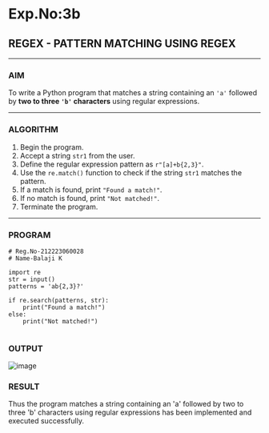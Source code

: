 # Exp.No:3b  
## REGEX - PATTERN MATCHING USING REGEX

---

### AIM  
To write a Python program that matches a string containing an `'a'` followed by **two to three `'b'` characters** using regular expressions.

---

### ALGORITHM

1. Begin the program.  
2. Accept a string `str1` from the user.  
3. Define the regular expression pattern as `r"[a]+b{2,3}"`.  
4. Use the `re.match()` function to check if the string `str1` matches the pattern.  
5. If a match is found, print `"Found a match!"`.  
6. If no match is found, print `"Not matched!"`.  
7. Terminate the program.

---

### PROGRAM

```
# Reg.No-212223060028
# Name-Balaji K

import re
str = input()
patterns = 'ab{2,3}?'

if re.search(patterns, str):
    print("Found a match!")
else:
    print("Not matched!")


```
### OUTPUT
![image](https://github.com/user-attachments/assets/92c10b5d-199d-4cf8-ba46-74352aa585aa)


### RESULT
Thus the program matches a string containing an 'a' followed by two to three 'b' characters using regular expressions has been implemented and executed successfully.

